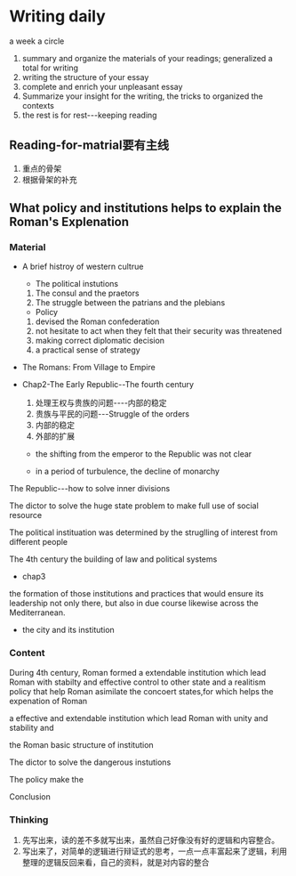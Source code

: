 # Writing daily
a week a circle
1. summary and organize the materials of your readings; generalized a total for writing
2. writing the structure of your essay
3. complete and enrich your unpleasant essay
4. Summarize your insight for the writing, the tricks to organized the contexts
5. the rest is for rest---keeping reading

## Reading-for-matrial要有主线
1. 重点的骨架
2. 根据骨架的补充

## What policy and institutions helps to explain the Roman's Explenation
### Material

* A brief histroy of western cultrue
  * The political instutions
   1. The consul and the praetors
   2. The struggle between the patrians and the plebians
  * Policy 
   1. devised the Roman confederation 
   2. not hesitate to act when they felt that their security was threatened
   3. making correct diplomatic decision
   4. a practical sense of strategy


*  The Romans: From Village to Empire
  * Chap2-The Early Republic--The fourth century
     1. 处理王权与贵族的问题----内部的稳定
     2. 贵族与平民的问题---Struggle of the orders
     3. 内部的稳定
     4. 外部的扩展

     * the shifting from the emperor to the Republic was not clear


     * in a period of turbulence, the decline of monarchy

The Republic---how to solve inner divisions

The dictor to solve the huge state problem to make full use of social resource

The political instituation was determined by the struglling of interest from different people 

The 4th century the building of law and political systems


   * chap3

the formation of those institutions and practices that would ensure its leadership not only there, but also in due course likewise across the Mediterranean.
  * the city and its institution
### Content
During 4th century, Roman formed a extendable institution which lead Roman with stabilty and effective control to other state and a realitism policy that help Roman asimilate the concoert states,for which helps the expenation of Roman

   a effective and extendable institution which lead Roman with unity and stability and 

the Roman basic structure of institution 

The dictor to solve the dangerous instutions

The policy make the 

Conclusion

### Thinking 
1. 先写出来，读的差不多就写出来，虽然自己好像没有好的逻辑和内容整合。
2. 写出来了，对简单的逻辑进行辩证式的思考，一点一点丰富起来了逻辑，利用整理的逻辑反回来看，自己的资料，就是对内容的整合
